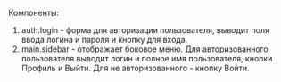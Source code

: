 Компоненты:
1) auth.login - форма для авторизации пользователя, выводит поля ввода логина и пароля и кнопку для входа.
2) main.sidebar - отображает боковое меню. Для авторизованного пользователя выводит логин и полное имя пользователя, кнопки Профиль и Выйти. Для не авторизованного - кнопку Войти.